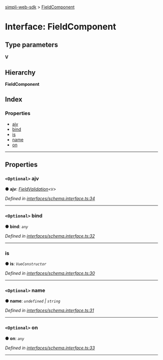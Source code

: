 [simpli-web-sdk](../README.md) > [FieldComponent](../interfaces/fieldcomponent.md)

# Interface: FieldComponent

## Type parameters
#### V 
## Hierarchy

**FieldComponent**

## Index

### Properties

* [ajv](fieldcomponent.md#ajv)
* [bind](fieldcomponent.md#bind)
* [is](fieldcomponent.md#is)
* [name](fieldcomponent.md#name)
* [on](fieldcomponent.md#on)

---

## Properties

<a id="ajv"></a>

### `<Optional>` ajv

**● ajv**: *[FieldValidation](../#fieldvalidation)<`V`>*

*Defined in [interfaces/schema.interface.ts:34](https://github.com/simplitech/simpli-web-sdk/blob/a829314/src/interfaces/schema.interface.ts#L34)*

___
<a id="bind"></a>

### `<Optional>` bind

**● bind**: *`any`*

*Defined in [interfaces/schema.interface.ts:32](https://github.com/simplitech/simpli-web-sdk/blob/a829314/src/interfaces/schema.interface.ts#L32)*

___
<a id="is"></a>

###  is

**● is**: *`VueConstructor`*

*Defined in [interfaces/schema.interface.ts:30](https://github.com/simplitech/simpli-web-sdk/blob/a829314/src/interfaces/schema.interface.ts#L30)*

___
<a id="name"></a>

### `<Optional>` name

**● name**: *`undefined` \| `string`*

*Defined in [interfaces/schema.interface.ts:31](https://github.com/simplitech/simpli-web-sdk/blob/a829314/src/interfaces/schema.interface.ts#L31)*

___
<a id="on"></a>

### `<Optional>` on

**● on**: *`any`*

*Defined in [interfaces/schema.interface.ts:33](https://github.com/simplitech/simpli-web-sdk/blob/a829314/src/interfaces/schema.interface.ts#L33)*

___

